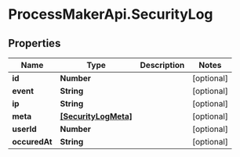 # ProcessMakerApi.SecurityLog

## Properties

Name | Type | Description | Notes
------------ | ------------- | ------------- | -------------
**id** | **Number** |  | [optional] 
**event** | **String** |  | [optional] 
**ip** | **String** |  | [optional] 
**meta** | [**[SecurityLogMeta]**](SecurityLogMeta.md) |  | [optional] 
**userId** | **Number** |  | [optional] 
**occuredAt** | **String** |  | [optional] 


